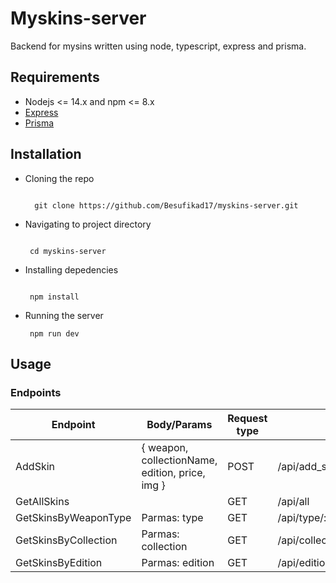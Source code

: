 # Myskins-server

<p>Backend for mysins written using node, typescript, express and prisma.</p>

## Requirements

- Nodejs <= 14.x and npm <= 8.x
- [Express](https://expressjs.com/) 
- [Prisma](https://www.prisma.io/)

## Installation

- Cloning the repo
  
  ```console
   
    git clone https://github.com/Besufikad17/myskins-server.git

   ```
- Navigating to project directory

    ```console

     cd myskins-server
    ```
- Installing depedencies

    ```console

     npm install
    ```
- Running the server
   
   ```console
    npm run dev
   ```

## Usage

### Endpoints

| Endpoint             | Body/Params                                     | Request type | URL                         |
|----------------------|-------------------------------------------------|--------------|-----------------------------|
| AddSkin              | { weapon, collectionName, edition, price, img } | POST         | /api/add_skins              |
| GetAllSkins          |                                                 | GET          | /api/all                    |
| GetSkinsByWeaponType | Parmas: type <string>                           | GET          | /api/type/:type             |
| GetSkinsByCollection | Parmas: collection  <string>                    | GET          | /api/collection/:collection |
| GetSkinsByEdition    | Parmas: edition  <string>                       | GET          | /api/edition/:edition       |

